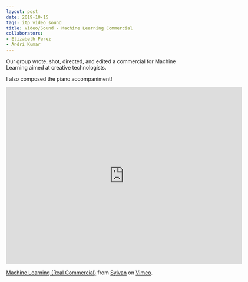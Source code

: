 ```yaml
---
layout: post
date: 2019-10-15
tags: itp video_sound
title: Video/Sound - Machine Learning Commercial
collaborators:
- Elizabeth Perez
- Andri Kumar
---
```


Our group wrote, shot, directed, and edited a commercial for Machine Learning aimed at creative technologists.

I also composed the piano accompaniment! 

<iframe src="https://player.vimeo.com/video/366647929" width="640" height="480" frameborder="0" allow="autoplay; fullscreen" allowfullscreen></iframe>
<p><a href="https://vimeo.com/366647929">Machine Learning (Real Commercial)</a> from <a href="https://vimeo.com/user59873575">Sylvan</a> on <a href="https://vimeo.com">Vimeo</a>.</p>
